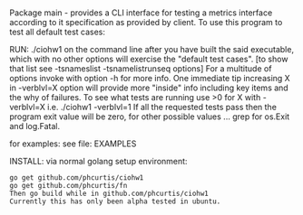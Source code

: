 #
Package main - provides a CLI interface for testing a metrics interface
according to it specification as provided by client. To use this program to
test all default test cases:

RUN: ./ciohw1 on the command line after you have built the said executable,
which with no other options will exercise the "default test cases". [to show
that list see -tsnameslist -tsnamelistrunseq options] For a multitude of
options invoke with option -h for more info. One immediate tip increasing X
in -verblvl=X option will provide more "inside" info including key items and
the why of failures. To see what tests are running use >0 for X with
-verblvl=X i.e. ./ciohw1 -verblvl=1 If all the requested tests pass then the
program exit value will be zero, for other possible values ... grep for
os.Exit and log.Fatal.

for examples: see file: EXAMPLES

INSTALL: via normal golang setup environment:

    go get github.com/phcurtis/ciohw1
    go get github.com/phcurtis/fn
    Then go build while in github.com/phcurtis/ciohw1
    Currently this has only been alpha tested in ubuntu.
